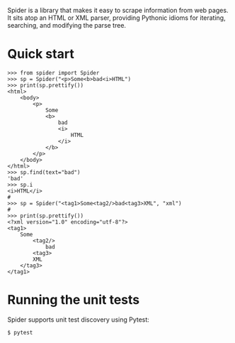 Spider is a library that makes it easy to scrape information
from web pages. It sits atop an HTML or XML parser, providing Pythonic
idioms for iterating, searching, and modifying the parse tree.

# Quick start

```
>>> from spider import Spider
>>> sp = Spider("<p>Some<b>bad<i>HTML")
>>> print(sp.prettify())
<html>
    <body>
        <p>
            Some
            <b>
                bad
                <i>
                    HTML
                </i>
            </b>
        </p>
    </body>
</html>
>>> sp.find(text="bad")
'bad'
>>> sp.i
<i>HTML</i>
#
>>> sp = Spider("<tag1>Some<tag2/>bad<tag3>XML", "xml")
#
>>> print(sp.prettify())
<?xml version="1.0" encoding="utf-8"?>
<tag1>
    Some
        <tag2/>
            bad
        <tag3>
        XML
    </tag3>
</tag1>
```


# Running the unit tests

Spider supports unit test discovery using Pytest:

```
$ pytest
```

